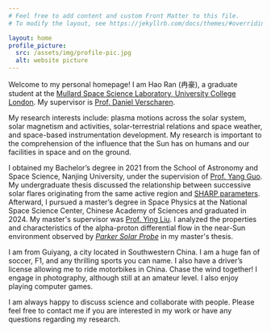 ```yaml
---
# Feel free to add content and custom Front Matter to this file.
# To modify the layout, see https://jekyllrb.com/docs/themes/#overriding-theme-defaults

layout: home
profile_picture:
  src: /assets/img/profile-pic.jpg
  alt: website picture
---
```



Welcome to my personal homepage! 
I am Hao Ran (冉豪), a graduate student at the [Mullard Space Science Laboratory, University College London](https://www.ucl.ac.uk/mssl). 
My supervisor is [Prof. Daniel Verscharen](https://verscharen.com).



My research interests include: plasma motions across the solar system, 
   solar magnetism and activities, solar-terrestrial relations and space weather, and space-based instrumentation development. 
My research is important to the comprehension of the influence that the Sun has on humans and our facilities in space and on the ground.



I obtained my Bachelor’s degree in 2021 from the School of Astronomy and Space Science, Nanjing University, under the supervision of [Prof. Yang Guo]([https://astronomy.nju.edu.cn/szll/jsmc/twxjs/20190826/i14899.html](https://astronomy.nju.edu.cn/szll/szgk/js/20190816/i13841.html)). 
My undergraduate thesis discussed the relationship between successive solar flares originating from the same active region and [SHARP parameters](http://jsoc.stanford.edu/doc/data/hmi/sharp/sharp.htm).
Afterward, I pursued a master’s degree in Space Physics at the National Space Science Center, Chinese Academy of Sciences and graduated in 2024. My master's supervisor was [Prof. Ying Liu](https://people.ucas.edu.cn/~liuxying).
I analyzed the properties and characteristics of the alpha-proton differential flow in the near-Sun environment observed by [*Parker Solar Probe*](https://science.nasa.gov/mission/parker-solar-probe/) in my master's thesis.

I am from Guiyang, a city located in Southwestern China. I am a huge fan of soccer, F1, and any thrilling sports you can name. 
I also have a driver’s license allowing me to ride motorbikes in China. 
Chase the wind together!
I engage in photography, although still at an amateur level. 
I also enjoy playing computer games.

I am always happy to discuss science and collaborate with people.
Please feel free to contact me if you are interested in my work or have any questions regarding my research.

